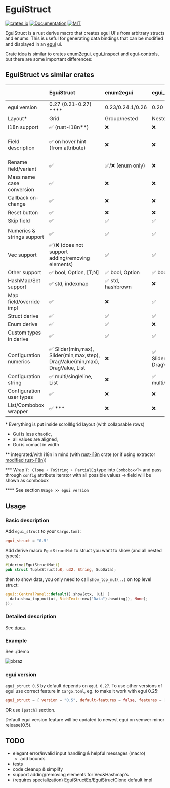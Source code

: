# EguiStruct

[![crates.io](https://img.shields.io/crates/v/egui_struct.svg)](https://crates.io/crates/egui_struct)
[![Documentation](https://docs.rs/egui_struct/badge.svg)](https://docs.rs/egui_struct)
[![MIT](https://img.shields.io/badge/license-MIT-blue.svg)](https://github.com/PingPongun/egui_struct/blob/master/LICENSE)

EguiStruct is a rust derive macro that creates egui UI's from arbitrary structs and enums.
This is useful for generating data bindings that can be modified and displayed in an [egui](https://github.com/emilk/egui) ui.

Crate idea is similar to crates [enum2egui](https://github.com/matthewjberger/enum2egui), [egui_inspect](https://github.com/Meisterlama/egui_inspect) and [egui-controls](https://github.com/aalekhpatel07/egui-controls), but there are some important differences:

## EguiStruct vs similar crates

|                            | EguiStruct                                                                   | enum2egui        | egui_inspect                 | egui-controls                     |
| :------------------------- | :--------------------------------------------------------------------------- | :--------------- | :--------------------------- | :-------------------------------- |
| egui version               | 0.27 (0.21-0.27) ****                                                        | 0.23/0.24.1/0.26 | 0.20                         | N/A                               |
| Layout*                    | Grid                                                                         | Group/nested     | Nested                       | Grid                              |
| i18n support               | ✅ (rust-i18n**)                                                              | ❌                | ❌                            | ❌                                 |
| Field description          | ✅ on hover hint (from attribute)                                             | ❌                | ❌                            | ✅ third column (from doc comment) |
| Rename field/variant       | ✅                                                                            | ✅/❌ (enum only)  | ❌                            | ❌                                 |
| Mass name case conversion  | ✅                                                                            | ❌                | ❌                            | ❌                                 |
| Callback on-change         | ✅                                                                            | ❌                | ❌                            | ❌                                 |
| Reset button               | ✅                                                                            | ❌                | ❌                            | ❌                                 |
| Skip field                 | ✅                                                                            | ✅                | ✅                            | ❌                                 |
|                            |                                                                              |                  |                              |
| Numerics & strings support | ✅                                                                            | ✅                | ✅                            | ✅                                 |
| Vec support                | ✅/❌ (does not support adding/removing elements)                              | ✅                | ✅                            | ❌                                 |
| Other support              | ✅ bool, Option, [T;N]                                                        | ✅ bool, Option   | ✅ bool, [T;N]                | ❌                                 |
| HashMap/Set support        | ✅ std, indexmap                                                              | ✅ std, hashbrown | ❌                            | ❌                                 |
| Map field/override impl    | ✅                                                                            | ❌                | ✅                            | ❌                                 |
| Struct derive              | ✅                                                                            | ✅                | ✅                            | ✅                                 |
| Enum derive                | ✅                                                                            | ✅                | ❌                            | ❌                                 |
| Custom types in derive     | ✅                                                                            | ✅                | ✅                            | ❌                                 |
|                            |                                                                              |                  |                              |
| Configuration numerics     | ✅ Slider(min,max), Slider(min,max,step), DragValue(min,max), DragValue, List | ❌                | ✅ Slider(min,max), DragValue | ❌                                 |
| Configuration string       | ✅ multi/singleline, List                                                     | ❌                | ✅ multi/singleline           | ❌                                 |
| Configuration user types   | ✅                                                                            | ❌                | ❌                            | ❌                                 |
| List/Combobox wrapper      | ✅ ***                                                                        | ❌                | ❌                            | ❌                                 |

\* Everything is put inside scroll&grid layout (with collapsable rows)

- Gui is less chaotic,
- all values are aligned,
- Gui is comact in width

** integrated/with i18n in mind (with [rust-i18n](https://github.com/longbridgeapp/rust-i18n) crate (or if using extractor [modified rust-i18n](https://github.com/PingPongun/rust-i18n.git)))

*** Wrap `T: Clone + ToString + PartialEq` type into `Combobox<T>` and pass through `config` attribute iterator with all possible values → field will be shown as combobox

**** See section `Usage >> egui version`

## Usage

### Basic description

Add `egui_struct` to your `Cargo.toml`:

```toml
egui_struct = "0.5"
```

Add derive macro `EguiStructMut` to struct you want to show (and all nested types):

```Rust
#[derive(EguiStructMut)]
pub struct TupleStruct(u8, u32, String, SubData);
```

then to show data, you only need to call `show_top_mut(..)` on top level struct:

```Rust
egui::CentralPanel::default().show(ctx, |ui| {
  data.show_top_mut(ui, RichText::new("Data").heading(), None);
});
```

### Detailed description

See [docs](https://docs.rs/egui_struct/latest/egui_struct/index.html).

### Example

See ./demo

![obraz](https://github.com/PingPongun/egui_struct/assets/46752179/5c7281f7-4fba-4fc5-8a4d-de36000155f6)

### egui version

`egui_struct 0.5` by default depends on `egui 0.27`. To use other versions of egui use correct feature in `Cargo.toml`, eg. to make it work with egui 0.25:

```toml
egui_struct = { version = "0.5", default-features = false, features = [ "egui25" ] }
```

OR use `[patch]` section.

Default egui version feature will be updated to newest egui on semver minor release(0.5).  

## TODO

- elegant error/invalid input handling & helpful messages (macro)
  - add bounds
- tests
- code cleanup & simplify
- support adding/removing elements for Vec&Hashmap's
- (requires specialization) EguiStructEq/EguiStructClone default impl

